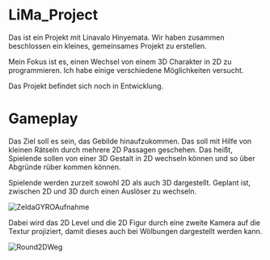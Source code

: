 # LiMa_Project

Das ist ein Projekt mit Linavalo Hinyemata. 
Wir haben zusammen beschlossen ein kleines, gemeinsames Projekt zu erstellen. 

Mein Fokus ist es, einen Wechsel von einem 3D Charakter in 2D zu programmieren. Ich habe einige verschiedene Möglichkeiten versucht. 

Das Projekt befindet sich noch in Entwicklung. 

# Gameplay 

Das Ziel soll es sein, das Gebilde hinaufzukommen. 
Das soll mit Hilfe von kleinen Rätseln durch mehrere 2D Passagen geschehen. 
Das heißt, Spielende sollen von einer 3D Gestalt in 2D wechseln können und so über Abgründe rüber kommen können. 

Spielende werden zurzeit sowohl 2D als auch 3D dargestellt. 
Geplant ist, zwischen 2D und 3D durch einen Auslöser zu wechseln. 

![ZeldaGYROAufnahme](https://github.com/MatiHaufn/LiMa_Project/assets/65949947/aeafbab1-5b25-4b5c-8568-04dc09b2c9de) 

Dabei wird das 2D Level und die 2D Figur durch eine zweite Kamera auf die Textur projiziert, damit dieses auch bei Wölbungen dargestellt werden kann. 

![Round2DWeg](https://github.com/MatiHaufn/LiMa_Project/assets/65949947/6aca6dcb-76d3-457d-9547-1e0a3938f483)



